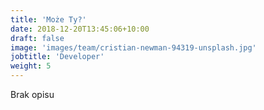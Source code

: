 ```yaml
---
title: 'Może Ty?'
date: 2018-12-20T13:45:06+10:00
draft: false
image: 'images/team/cristian-newman-94319-unsplash.jpg'
jobtitle: 'Developer'
weight: 5
---
```


Brak opisu 